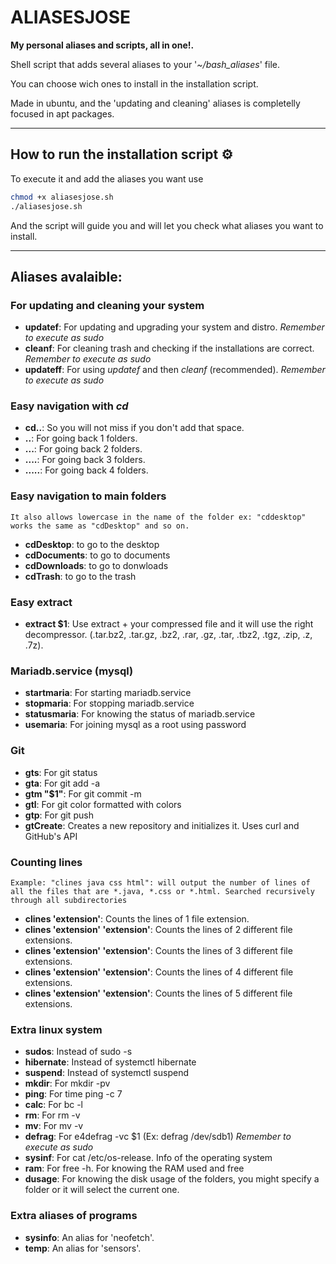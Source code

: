 # **ALIASESJOSE**

**My personal aliases and scripts, all in one!.**

Shell script that adds several aliases to your '*~/bash_aliases*' file.

You can choose wich ones to install in the installation script.

Made in ubuntu, and the 'updating and cleaning' aliases is completelly focused in apt packages.

---

## How to run the installation script ⚙️

To execute it and add the aliases you want use

``` bash
chmod +x aliasesjose.sh
./aliasesjose.sh
```

And the script will guide you and will let you check what aliases you want to install.

---

## **Aliases avalaible:**

### For updating and cleaning your system

- **updatef**: For updating and upgrading your system and distro. *Remember to execute as sudo*
- **cleanf**: For cleaning trash and checking if the installations are correct. *Remember to execute as sudo*
- **updateff**: For using *updatef* and then *cleanf* (recommended). *Remember to execute as sudo*

### Easy navigation with *cd*

- **cd..**: So you will not miss if you don't add that space.
- **..**: For going back 1 folders.
- **...**: For going back 2 folders.
- **....**: For going back 3 folders.
- **.....**: For going back 4 folders.

### Easy navigation to main folders

 `It also allows lowercase in the name of the folder ex: "cddesktop" works the same as "cdDesktop" and so on.` 

- **cdDesktop**: to go to the desktop
- **cdDocuments**: to go to documents
- **cdDownloads**: to go to donwloads
- **cdTrash**: to go to the trash

### Easy extract

- **extract $1**: Use extract + your compressed file and it will use the right decompressor. (.tar.bz2, .tar.gz, .bz2, .rar, .gz, .tar, .tbz2, .tgz, .zip, .z, .7z).

### Mariadb.service (mysql)

- **startmaria**: For starting mariadb.service
- **stopmaria**: For stopping mariadb.service
- **statusmaria**: For knowing the status of mariadb.service
- **usemaria**: For joining mysql as a root using password

### Git

- **gts**: For git status
- **gta**: For git add -a
- **gtm "$1"**: For git commit -m
- **gtl**: For git color formatted with colors
- **gtp**: For git push
- **gtCreate**: Creates a new repository and initializes it. Uses curl and GitHub's API

### Counting lines

 `Example: "clines java css html": will output the number of lines of all the files that are *.java, *.css or *.html. Searched recursively through all subdirectories` 

- **clines 'extension'**: Counts the lines of 1 file extension.
- **clines 'extension' 'extension'**: Counts the lines of 2 different file extensions.
- **clines 'extension' 'extension'**: Counts the lines of 3 different file extensions.
- **clines 'extension' 'extension'**: Counts the lines of 4 different file extensions.
- **clines 'extension' 'extension'**: Counts the lines of 5 different file extensions.

### Extra linux system

- **sudos**: Instead of sudo -s
- **hibernate**: Instead of systemctl hibernate
- **suspend**: Instead of systemctl suspend
- **mkdir**: For mkdir -pv
- **ping**: For time ping -c 7
- **calc**: For bc -l
- **rm**: For rm -v
- **mv**: For mv -v
- **defrag**: For e4defrag -vc $1 (Ex: defrag /dev/sdb1) *Remember to execute as sudo*
- **sysinf**: For cat /etc/os-release. Info of the operating system
- **ram**: For free -h. For knowing the RAM used and free
- **dusage**: For knowing the disk usage of the folders, you might specify a folder or it will select the current one.

### Extra aliases of programs

- **sysinfo**: An alias for 'neofetch'.
- **temp**: An alias for 'sensors'.

